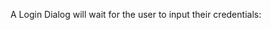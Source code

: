 A Login Dialog will wait for the user to input their credentials: 
<snippet id='dialog-login'/>
<snippet id='dialog-login-ts'/>